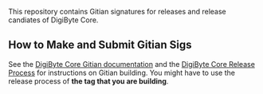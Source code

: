This repository contains Gitian signatures for releases and release candiates of DigiByte Core.

## How to Make and Submit Gitian Sigs

See the [DigiByte Core Gitian documentation](https://github.com/digibyte-core/digibyte/blob/master/doc/gitian-building.md)
and the [DigiByte Core Release Process](https://github.com/digibyte-core/digibyte/blob/master/doc/release-process.md)
for instructions on Gitian building. You might have to use the release process of **the tag that you are building**.
